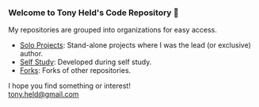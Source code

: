 ### Welcome to Tony Held's Code Repository 👋

My repositories are grouped into organizations for easy access.

* [Solo Projects](https://github.com/TonySoloProjects): Stand-alone projects where I was the lead (or exclusive) author.
* [Self Study](https://github.com/TonySelfStudy): Developed during self study.
* [Forks](https://github.com/TonyForks): Forks of other repositories.

I hope you find something or interest!  
tony.held@gmail.com

<!--
**tony-held/tony-held** is a ✨ _special_ ✨ repository because its `README.md` (this file) appears on your GitHub profile.

Here are some ideas to get you started:

- 🔭 I’m currently working on ...
- 🌱 I’m currently learning ...
- 👯 I’m looking to collaborate on ...
- 🤔 I’m looking for help with ...
- 💬 Ask me about ...
- 📫 How to reach me: ...
- 😄 Pronouns: ...
- ⚡ Fun fact: ...
-->



<!--
**tony-held/tony-held** is a ✨ _special_ ✨ repository because its `README.md` (this file) appears on your GitHub profile.

Here are some ideas to get you started:

- 🔭 I’m currently working on ...
- 🌱 I’m currently learning ...
- 👯 I’m looking to collaborate on ...
- 🤔 I’m looking for help with ...
- 💬 Ask me about ...
- 📫 How to reach me: ...
- 😄 Pronouns: ...
- ⚡ Fun fact: ...
-->
